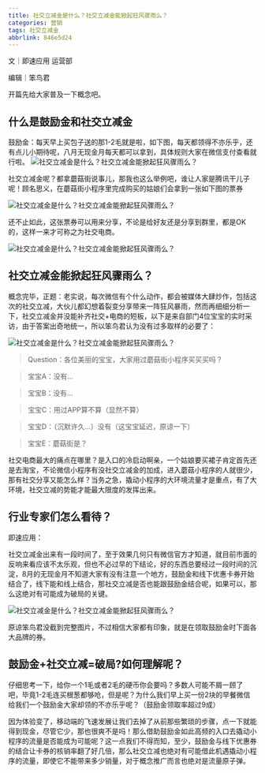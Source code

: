 ```yaml
---
title: 社交立减金是什么？社交立减金能掀起狂风骤雨么？
categories: 营销
tags: 社交立减金
abbrlink: 846e5d24
---
```

    
文｜即速应用 运营部
    
编辑｜笨鸟君
    
开篇先给大家普及一下概念吧。
    
## 什么是鼓励金和社交立减金
    
鼓励金：每天早上买包子送的那1-2毛就是啦，如下图，每天都领得不亦乐乎，还有点儿小期待呢，八月无现金月每天都可以拿到，具体规则大家在微信支付查看就行啦。
![社交立减金是什么？社交立减金能掀起狂风骤雨么？](http://oxtjii2t4.bkt.clouddn.com/shejiao1.jpeg)
    
    
<!--more-->
    
社交立减金呢？都拿蘑菇街说事儿，那我也这么举例吧，谁让人家是腾讯干儿子呢！顾名思义，在蘑菇街小程序里完成购买的姑娘们会拿到一张如下图的票券
    
![社交立减金是什么？社交立减金能掀起狂风骤雨么？](http://oxtjii2t4.bkt.clouddn.com/shejiao2.jpeg)
    
    
还不止如此，这张票券可以用来分享，不论是给好友还是分享到群里，都是OK的，这样一来才可称之为社交电商。
    
![社交立减金是什么？社交立减金能掀起狂风骤雨么？](http://oxtjii2t4.bkt.clouddn.com/shejiao3.jpeg)
    

    
## 社交立减金能掀起狂风骤雨么？
    
概念完毕，正题：老实说，每次微信有个什么动作，都会被媒体大肆炒作，包括这次的社交立减，大伙儿都幻想着裂变分享带来一阵狂风暴雨，然而再细细分析一下，社交立减金并没能补齐社交+电商的短板，以下是来自部门4位宝宝的实时采访，由于答案出奇地统一，所以笨鸟君认为没有过多取样的必要了：
    
![社交立减金是什么？社交立减金能掀起狂风骤雨么？](http://oxtjii2t4.bkt.clouddn.com/shejiao4.jpeg)
    
    
> Question：各位美丽的宝宝，大家用过蘑菇街小程序买买买吗？
    
> 宝宝A：没有...
    
> 宝宝B：没有...
    
> 宝宝C：用过APP算不算（显然不算）
    
> 宝宝D：（沉默许久...）没有（这宝宝延迟，原谅一下）
    
> 宝宝E：蘑菇街是？
    
社交电商最大的痛点在哪里？是入口的冷启动啊亲，一个姑娘要买裙子肯定首先还是去淘宝，不论微信小程序有没社交立减金的加成，进入蘑菇小程序的人就很少，那有社交分享又能怎么样？当务之急，撬动小程序的大环境流量才是重点，有了大环境，社交立减的势能才能最大限度的发挥出来。
    
## 行业专家们怎么看待？
    
即速应用：
    
    
社交立减金出来有一段时间了，至于效果几何只有微信官方才知道，就目前市面的反响来看应该不太乐观，但也不必过早的下结论，好的东西总要经过一段时间的沉淀，8月的无现金月不知道大家有没有注意一个地方，鼓励金和线下优惠卡券开始结合了，线下能和线上结合，那社交立减是否也能跟鼓励金结合呢，如果可以，那么这绝对有可能成为破局的关键。
    
![社交立减金是什么？社交立减金能掀起狂风骤雨么？](http://oxtjii2t4.bkt.clouddn.com/shejiao5.jpeg)
    
原谅笨鸟君没截到完整图片，不过相信大家都有印象，就是在领取鼓励金时下面各大品牌的券。
    
## 鼓励金+社交立减=破局?如何理解呢？
    
仔细思考一下，给你一个1毛或者2毛的硬币你会要吗？多数人可能不屑一顾了吧，毕竟1-2毛连买根葱都够呛，但是呢？为什么我们早上买一份2块的早餐微信给我们一个鼓励金大家却领的不亦乐乎呢？（鼓励金领取率超过9成）
    
因为体验变了，移动端的飞速发展让我们去掉了从前那些繁琐的步骤，点一下就能得到现金，尽管它少，那也很爽不是吗！那么借助鼓励金如此高频的入口去撬动小程序的流量是否能成为可能呢？这一点我们不得而知，至少，鼓励金与线下优惠券的结合让卡券的核销率翻了好几倍，那么社交立减也绝对有可能借此机遇撬动小程序的流量，即使它不能带来多少销量，对于概念推广而言也绝对是流量原子弹。
    


